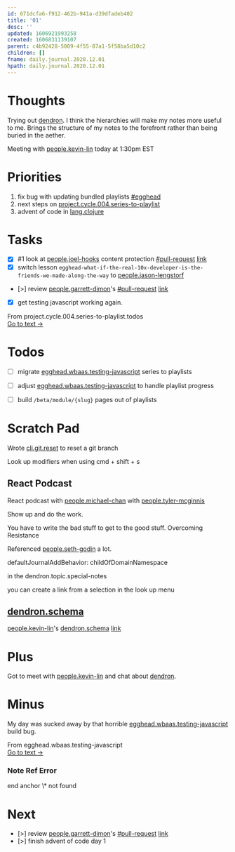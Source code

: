 ```yaml
---
id: 671dcfa6-f912-462b-941a-d39dfadeb402
title: '01'
desc: ''
updated: 1606921993258
created: 1606831139107
parent: c4b92428-5009-4f55-87a1-5f58ba5d10c2
children: []
fname: daily.journal.2020.12.01
hpath: daily.journal.2020.12.01
---
```

# Thoughts

Trying out [dendron](e86ac3ab-dbe1-47a1-bcd7-9df0d0490b40). I think the hierarchies will make my notes more useful to me. Brings the structure of my notes to the forefront rather than being buried in the aether.

Meeting with [people.kevin-lin](2799f196-2afa-49de-afe4-18da36aafc67) today at 1:30pm EST

# Priorities

1. fix bug with updating bundled playlists [#egghead](3bacfbec-ae8e-435c-bf62-5f3a8a7d6ba7)
2. next steps on [project.cycle.004.series-to-playlist](7a939ac9-5826-4164-9733-2806c3be42eb)
3. advent of code in [lang.clojure](ccf25afb-a122-4920-acea-ade2cb22b572)

# Tasks

- [x] \#1 look at [people.joel-hooks](e2a237cc-66c4-4628-810d-bc8703316631) content protection [#pull-request](8e8ff083-9d32-4530-a8da-ef001c1b03ad) [link](https://github.com/eggheadio/egghead-rails/pull/4179)
- [x] switch lesson `egghead-what-if-the-real-10x-developer-is-the-friends-we-made-along-the-way` to [people.jason-lengstorf](080c9638-7c6b-469e-89cd-f999e4420e4b)
- [>] review [people.garrett-dimon](56a51bc3-f4a4-4347-aef3-a3125a832c71)'s [#pull-request](8e8ff083-9d32-4530-a8da-ef001c1b03ad) [link](https://github.com/eggheadio/egghead-rails/pull/4146)
- [x] get testing javascript working again.



<div class="portal-container">
<div class="portal-head">
<div class="portal-backlink" >
<div class="portal-title">From <span class="portal-text-title">project.cycle.004.series-to-playlist.todos</span></div>
<a href="6b22b56f-146c-45d1-816f-3524d353c7f3.html" class="portal-arrow">Go to text <span class="right-arrow">→</span></a>
</div>
</div>
<div id="portal-parent-anchor" class="portal-parent" markdown="1">
<div class="portal-parent-fader-top"></div>
<div class="portal-parent-fader-bottom"></div>        
  
# Todos

- [ ] migrate [egghead.wbaas.testing-javascript](6cb5ab6c-463f-407a-b378-218012269631) series to playlists
- [ ] adjust [egghead.wbaas.testing-javascript](6cb5ab6c-463f-407a-b378-218012269631) to handle playlist progress
- [ ] build `/beta/module/{slug}` pages out of playlists



</div>    
</div>


# Scratch Pad

Wrote [cli.git.reset](6378827c-6928-4239-8101-d7187557c42a) to reset a git branch

Look up modifiers when using cmd + shift + s

## React Podcast

React podcast with [people.michael-chan](ab6440d8-2c9e-4b1c-816c-e7b6ac5b031d) with [people.tyler-mcginnis](60132adf-f3e9-4409-92e8-a52c34765955)

Show up and do the work.

You have to write the bad stuff to get to the good stuff.
Overcoming Resistance

Referenced [people.seth-godin](44738aca-c8bc-4775-b1ee-68c085820656) a lot.

defaultJournalAddBehavior: childOfDomainNamespace

in the dendron.topic.special-notes

you can create a link from a selection in the look up menu

## [dendron.schema](512f374d-96c7-44fb-ad54-d84c912cc7c4)

[people.kevin-lin](2799f196-2afa-49de-afe4-18da36aafc67)'s [dendron.schema](512f374d-96c7-44fb-ad54-d84c912cc7c4) [link](https://gist.github.com/kevinslin/753b38649500b7d987b73724d8a1a7e5)

# Plus

Got to meet with [people.kevin-lin](2799f196-2afa-49de-afe4-18da36aafc67) and chat about [dendron](e86ac3ab-dbe1-47a1-bcd7-9df0d0490b40).

# Minus

My day was sucked away by that horrible [egghead.wbaas.testing-javascript](6cb5ab6c-463f-407a-b378-218012269631) build bug.



<div class="portal-container">
<div class="portal-head">
<div class="portal-backlink" >
<div class="portal-title">From <span class="portal-text-title">egghead.wbaas.testing-javascript</span></div>
<a href="6cb5ab6c-463f-407a-b378-218012269631.html" class="portal-arrow">Go to text <span class="right-arrow">→</span></a>
</div>
</div>
<div id="portal-parent-anchor" class="portal-parent" markdown="1">
<div class="portal-parent-fader-top"></div>
<div class="portal-parent-fader-bottom"></div>        
  
### Note Ref Error

end anchor \\\* not found  



</div>    
</div>


# Next

- [>] review [people.garrett-dimon](56a51bc3-f4a4-4347-aef3-a3125a832c71)'s [#pull-request](8e8ff083-9d32-4530-a8da-ef001c1b03ad) [link](https://github.com/eggheadio/egghead-rails/pull/4146)
- [>] finish advent of code day 1

